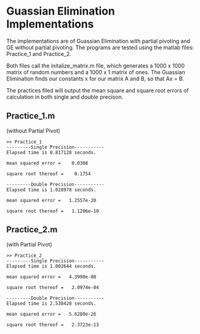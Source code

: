 # Guassian Elimination Implementations 
The implementations are of Guassian Elimination with partial pivoting and GE without partial pivoting. The programs are tested using the matlab files: Practice_1 and Practice_2.

Both files call the initalize_matrix.m file, which generates a 1000 x 1000 matrix of random numbers and a 1000 x 1 matrix of ones. 
The Guassian Elimination finds our constants x for our matrix A and B, so that Ax = B.

The practices filed will output the mean square and square root errors of calculation in both single and double precison. 

## Practice_1.m
(without Partial Pivot)
```
>> Practice_1
---------Single Precision-----------
Elapsed time is 0.817128 seconds.

mean squared error =    0.0308

square root thereof =    0.1754

---------Double Precision-----------
Elapsed time is 1.028978 seconds.

mean squared error =   1.2557e-20

square root thereof =   1.1206e-10
```

## Practice_2.m
(with Partial Pivot)
```
>> Practice_2
---------Single Precision-----------
Elapsed time is 1.002644 seconds.

mean squared error =   4.3990e-08

square root thereof =   2.0974e-04

---------Double Precision-----------
Elapsed time is 2.538428 seconds.

mean squared error =   5.6280e-26

square root thereof =   2.3723e-13
```
